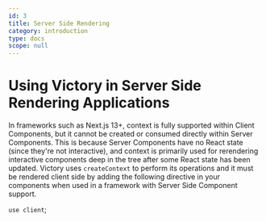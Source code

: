 ```yaml
---
id: 3
title: Server Side Rendering
category: introduction
type: docs
scope: null
---
```

# Using Victory in Server Side Rendering Applications

In frameworks such as Next.js 13+, context is fully supported within Client Components, but it cannot be created or consumed directly within Server Components. This is because Server Components have no React state (since they're not interactive), and context is primarily used for rerendering interactive components deep in the tree after some React state has been updated.
Victory uses ```createContext``` to perform its operations and it must be rendered client side by adding the following directive in your components when used in a framework with Server Side Component support.

```use client```;